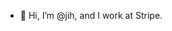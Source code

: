 - 👋 Hi, I’m @jih, and I work at Stripe.

<!---
- 👀 I’m interested in ...
- 🌱 I’m currently learning ...
- 💞️ I’m looking to collaborate on ...
- 📫 How to reach me ...

jih/jih is a ✨ special ✨ repository because its `README.md` (this file) appears on your GitHub profile.
You can click the Preview link to take a look at your changes.
--->
